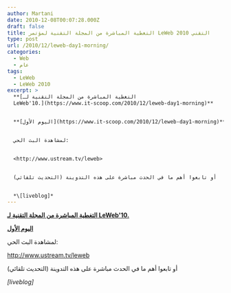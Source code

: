 ```yaml
---
author: Martani
date: 2010-12-08T00:07:28.000Z
draft: false
title: التغطية المباشرة من المجلة التقنية لمؤتمر LeWeb 2010 التقني
type: post
url: /2010/12/leweb-day1-morning/
categories:
  - Web
  - عام
tags:
  - LeWeb
  - LeWeb 2010
excerpt: >
  **[التغطية المباشرة من المجلة التقنية لـ
  LeWeb'10.](https://www.it-scoop.com/2010/12/leweb-day1-morning)**


  **[اليوم الأول](https://www.it-scoop.com/2010/12/leweb-day1-morning)**


  لمشاهدة البث الحي:


  <http://www.ustream.tv/leweb>


  أو تابعوا أهم ما في الحدث مباشرة على هذه التدوينة (التحديث تلقائي)


  *\[liveblog]*
---
```

**[التغطية المباشرة من المجلة التقنية لـ LeWeb'10.](https://www.it-scoop.com/2010/12/leweb-day1-morning)**

**[اليوم الأول](https://www.it-scoop.com/2010/12/leweb-day1-morning)**

لمشاهدة البث الحي:

<http://www.ustream.tv/leweb>

أو تابعوا أهم ما في الحدث مباشرة على هذه التدوينة (التحديث تلقائي)

*\[liveblog]*
